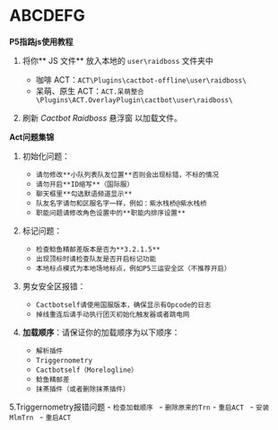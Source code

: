 # ABCDEFG

**P5指路js使用教程**
 
1. 将你** JS 文件** 放入本地的 `user\raidboss` 文件夹中
    - 咖啡 ACT：`ACT\Plugins\cactbot-offline\user\raidboss\`
    - 呆萌、原生 ACT：`ACT.呆萌整合\Plugins\ACT.OverlayPlugin\cactbot\user\raidboss\`

2. 刷新 _Cactbot Raidboss_ 悬浮窗 以加载文件。

**Act问题集锦**

1. 初始化问题：
    - `请勿修改**小队列表队友位置**否则会出现标错，不标的情况`
    - `请勿开启**ID缩写**（国际服）`
    - `聊天框里**勾选默语频道显示**`
    - `队友名字请勿和区服名字一样，例如：紫水栈桥@紫水栈桥`
    - `职能问题请修改角色设置中的**职能内排序设置**`

2. 标记问题：
    - `检查鲶鱼精邮差版本是否为**3.2.1.5**`
    - `出现顶标时请检查队友是否开启标记功能`
    - `本地标点模式为本地场地标点，例如P5三运安全区（不推荐开启）`

3. 男女安全区报错：  
    - `Cactbotself请使用国服版本，确保显示有Opcode的日志`
    - `掉线重连后请手动执行团灭初始化触发器或者跳电网`

4. **加载顺序**：请保证你的加载顺序为以下顺序：
    - `解析插件 `
    - `Triggernometry`
    - `Cactbotself（Morelogline）`
    - `鲶鱼精邮差`
    - `抹茶插件（或者删除抹茶插件）`

5.Triggernometry报错问题
    - `检查加载顺序 `
    - `删除原来的Trn`
    - `重启ACT `
    - `安装MlmTrn `
    - `重启ACT `



